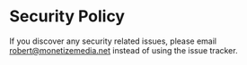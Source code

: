 # Security Policy

If you discover any security related issues, please email robert@monetizemedia.net instead of using the issue tracker.
